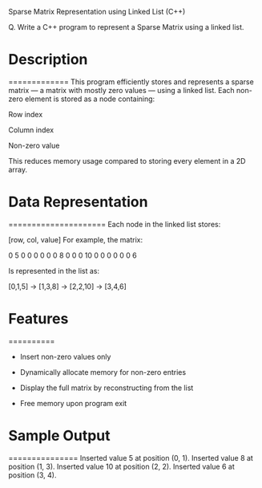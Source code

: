 Sparse Matrix Representation using Linked List (C++)

Q. Write a C++ program to represent a Sparse Matrix using a linked list.



# Description
=============
This program efficiently stores and represents a sparse matrix — a matrix with mostly zero values — using a linked list. Each non-zero element is stored as a node containing:

Row index

Column index

Non-zero value

This reduces memory usage compared to storing every element in a 2D array.



# Data Representation
=====================
Each node in the linked list stores:

[row, col, value]
For example, the matrix:

0 5 0 0 0
0 0 0 8 0
0 0 10 0 0
0 0 0 0 6

Is represented in the list as:

[0,1,5] → [1,3,8] → [2,2,10] → [3,4,6]



# Features
==========
* Insert non-zero values only

*  Dynamically allocate memory for non-zero entries

* Display the full matrix by reconstructing from the list

* Free memory upon program exit



# Sample Output
===============
Inserted value 5 at position (0, 1).
Inserted value 8 at position (1, 3).
Inserted value 10 at position (2, 2).
Inserted value 6 at position (3, 4).
